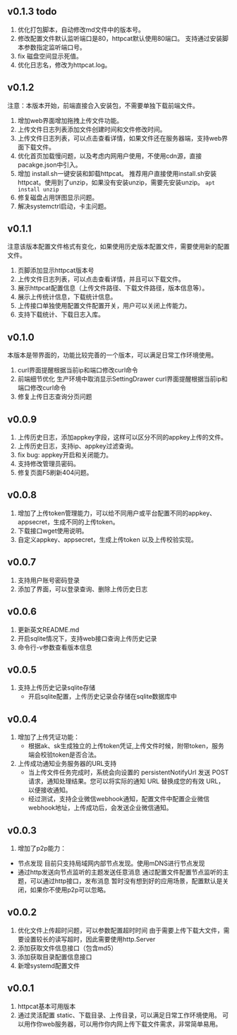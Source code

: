 ## v0.1.3 todo
1. 优化打包脚本，自动修改md文件中的版本号。
2. 修改配置文件默认监听端口是80，httpcat默认使用80端口。
支持通过安装脚本参数指定监听端口号。
3. fix 磁盘空间显示死值。
4. 优化日志名，修改为httpcat.log。

## v0.1.2
注意：本版本开始，前端直接合入安装包，不需要单独下载前端文件。
1. 增加web界面增加拖拽上传文件功能。
2. 上传文件日志列表添加文件创建时间和文件修改时间。
3. 上传文件日志列表，可以点击查看详情，如果文件还在服务器端，支持web界面下载文件。
4. 优化首页加载慢问题，以及考虑内网用户使用，不使用cdn源，直接pacakge.json中引入。
5. 增加 install.sh一键安装和卸载httpcat。
推荐用户直接使用install.sh安装httpcat。使用到了unzip，如果没有安装unzip，需要先安装unzip。
`apt install unzip`
6. 修复磁盘占用饼图显示问题。
7. 解决systemctrl启动，卡主问题。

## v0.1.1
注意该版本配置文件格式有变化，如果使用历史版本配置文件，需要使用新的配置文件。
1. 页脚添加显示httpcat版本号
2. 上传文件日志列表，可以点击查看详情，并且可以下载文件。
3. 展示httpcat配置信息（上传文件路径、下载文件路径，版本信息等）。
4. 展示上传统计信息，下载统计信息。
5. 上传接口单独使用配置文件配置开关，用户可以关闭上传能力。
6. 支持下载统计、下载日志入库。

## v0.1.0
本版本是带界面的，功能比较完善的一个版本，可以满足日常工作环境使用。
1. curl界面提醒根据当前ip和端口修改curl命令
2. 前端细节优化
生产环境中取消显示SettingDrawer
curl界面提醒根据当前ip和端口修改curl命令
3. 修复上传日志查询分页问题

## v0.0.9
1. 上传历史日志，添加appkey字段，这样可以区分不同的appkey上传的文件。
2. 上传历史日志，支持ip、appkey过滤查询。
3. fix bug: appkey开启和关闭能力。
4. 支持修改管理员密码。
5. 修复页面F5刷新404问题。

## v0.0.8
1. 增加了上传token管理能力，可以给不同用户或平台配置不同的appkey、appsecret，生成不同的上传token。
2. 下载接口wget使用说明。
3. 自定义appkey、appsecret，生成上传token 以及上传校验实现。

## v0.0.7
1. 支持用户账号密码登录
2. 添加了界面，可以登录查询、删除上传历史日志

## v0.0.6
1. 更新英文README.md
2. 开启sqlite情况下，支持web接口查询上传历史记录
3. 命令行-v参数查看版本信息

## v0.0.5
1. 支持上传历史记录sqlite存储
   * 开启sqlite配置，上传历史记录会存储在sqlite数据库中

## v0.0.4
1. 增加了上传凭证功能：
   * 根据ak、sk生成独立的上传token凭证,上传文件时候，附带token，服务端会校验token是否合法。
2. 上传成功通知业务服务器的URL支持
   * 当上传文件任务完成时，系统会向设置的 persistentNotifyUrl 发送 POST 请求，通知处理结果。您可以将实际的通知 URL 替换成您的有效 URL，以便接收通知。
   * 经过测试，支持企业微信webhook通知，配置文件中配置企业微信webhook地址，上传成功后，会发送企业微信通知。

## v0.0.3
1. 增加了p2p能力：
* 节点发现
目前只支持局域网内部节点发现。使用mDNS进行节点发现
* 通过http发送向节点监听的主题发送任意消息
通过配置文件配置节点监听的主题，可以通过http接口，发布消息
暂时没有想到好的应用场景，配置默认是关闭，如果你不使用p2p可以忽略。

## v0.0.2
1. 优化文件上传超时问题，可以参数配置超时时间
   由于需要上传下载大文件，需要设置较长的读写超时，因此需要使用http.Server
2. 添加获取文件信息接口（包含md5）
3. 添加获取目录配置信息接口
4. 新增systemd配置文件

## v0.0.1
1. httpcat基本可用版本
2. 通过灵活配置 static、下载目录、上传目录，可以满足日常工作环境使用。
可以用作你web服务器，可以用作你内网上传下载文件需求，非常简单易用。